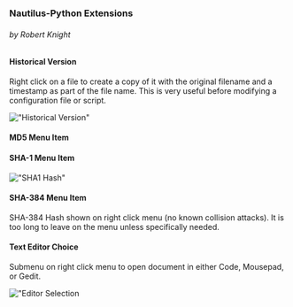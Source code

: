 ### Nautilus-Python Extensions
###### by Robert Knight

#### Historical Version
Right click on a file to create a copy of it with the original filename
and a timestamp as part of the file name.  This is very useful before
modifying a configuration file or script.

!["Historical Version"](https://rdknight.org/blog/wp-content/uploads/2018/01/historical-version.png, "Historical Version")

#### MD5 Menu Item
#### SHA-1 Menu Item

!["SHA1 Hash"](https://rdknight.org/blog/wp-content/uploads/2017/11/security-hashes-2017-11-10-12-34-25.png, "SHA1 Hash")

#### SHA-384 Menu Item
SHA-384 Hash shown on right click menu (no known collision attacks). It
is too long to leave on the menu unless specifically needed.

#### Text Editor Choice
Submenu on right click menu to open document in either Code, Mousepad,
or Gedit.

!["Editor Selection](https://rdknight.org/blog/wp-content/uploads/2018/01/text-editor.png, "Text Editor Selection")
